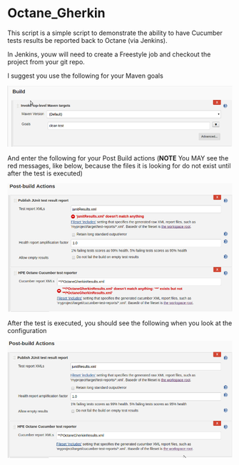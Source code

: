 # Octane_Gherkin
This script is a simple script to demonstrate the ability to have Cucumber tests results be reported back to Octane (via Jenkins).

In Jenkins, youw will need to create a Freestyle job and checkout the project from your git repo.

I suggest you use the following for your Maven goals

![Jenkins Build Section](docImg/jenkinsBuild.png?raw=true)

And enter the following for your Post Build actions (**NOTE** You MAY see the red messages, like below, because the files it is looking for do not exist until after the test is executed)

![Jenkins Post Build Section](docImg/jenkinsPostBuild1.png?raw=true)

After the test is executed, you should see the following when you look at the configuration


![Jenkins Post Build Section](docImg/jenkinsPostBuild2.png?raw=true)
